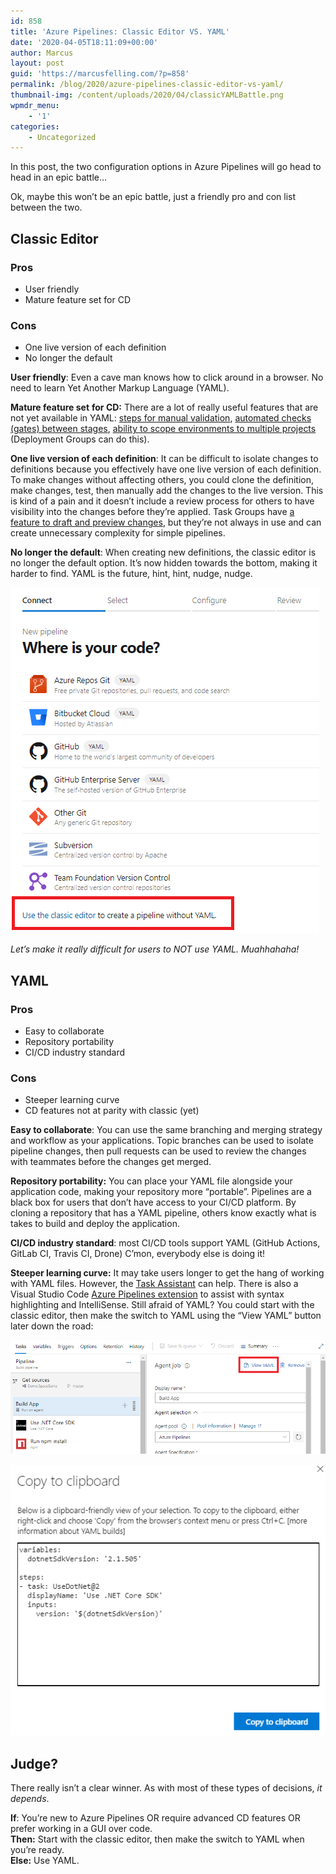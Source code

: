 ```yaml
---
id: 858
title: 'Azure Pipelines: Classic Editor VS. YAML'
date: '2020-04-05T18:11:09+00:00'
author: Marcus
layout: post
guid: 'https://marcusfelling.com/?p=858'
permalink: /blog/2020/azure-pipelines-classic-editor-vs-yaml/
thumbnail-img: /content/uploads/2020/04/classicYAMLBattle.png
wpmdr_menu:
    - '1'
categories:
    - Uncategorized
---
```



In this post, the two configuration options in Azure Pipelines will go head to head in an epic battle…

Ok, maybe this won’t be an epic battle, just a friendly pro and con list between the two.

## Classic Editor

### Pros

- User friendly
- Mature feature set for CD

### Cons

- One live version of each definition
- No longer the default

**User friendly**: Even a cave man knows how to click around in a browser. No need to learn Yet Another Markup Language (YAML).

**Mature feature set** **for CD:** There are a lot of really useful features that are not yet available in YAML: [steps for manual validation](https://dev.azure.com/mseng/AzureDevOpsRoadmap/_workitems/edit/1663893), [automated checks (gates) between stages](https://dev.azure.com/mseng/AzureDevOpsRoadmap/_workitems/edit/1570285), [ability to scope environments to multiple projects](https://developercommunity.visualstudio.com/idea/889113/shared-pipeline-environments-within-projects.html) (Deployment Groups can do this).

**One live version of each definition**: It can be difficult to isolate changes to definitions because you effectively have one live version of each definition. To make changes without affecting others, you could clone the definition, make changes, test, then manually add the changes to the live version. This is kind of a pain and it doesn’t include a review process for others to have visibility into the changes before they’re applied. Task Groups have [a feature to draft and preview changes](https://docs.microsoft.com/en-us/azure/devops/pipelines/library/task-groups?view=azure-devops#create-previews-and-updated-versions-of-task-groups), but they’re not always in use and can create unnecessary complexity for simple pipelines.

**No longer the default**: When creating new definitions, the classic editor is no longer the default option. It’s now hidden towards the bottom, making it harder to find. YAML is the future, hint, hint, nudge, nudge.

![](/content/uploads/2020/04/classicHidden.png)

*Let’s make it really difficult for users to NOT use YAML. Muahhahaha!*

## YAML

### Pros

- Easy to collaborate
- Repository portability
- CI/CD industry standard

### Cons

- Steeper learning curve
- CD features not at parity with classic (yet)

**Easy to collaborate**: You can use the same branching and merging strategy and workflow as your applications. Topic branches can be used to isolate pipeline changes, then pull requests can be used to review the changes with teammates before the changes get merged.

**Repository portability:** You can place your YAML file alongside your application code, making your repository more “portable”. Pipelines are a black box for users that don’t have access to your CI/CD platform. By cloning a repository that has a YAML pipeline, others know exactly what is takes to build and deploy the application.

**CI/CD industry standard**: most CI/CD tools support YAML (GitHub Actions, GitLab CI, Travis CI, Drone) C’mon, everybody else is doing it!

**Steeper learning curve:** It may take users longer to get the hang of working with YAML files. However, the [Task Assistant](https://docs.microsoft.com/en-us/azure/devops/release-notes/2019/sprint-150-update#task-assistant-for-editing-yaml-files) can help. There is also a Visual Studio Code [Azure Pipelines extension](https://marketplace.visualstudio.com/items?itemName=ms-azure-devops.azure-pipelines) to assist with syntax highlighting and IntelliSense. Still afraid of YAML? You could start with the classic editor, then make the switch to YAML using the “View YAML” button later down the road:

![](/content/uploads/2020/04/viewYAML.png)

![](/content/uploads/2020/04/copyYAML.png)

## Judge?

 There really isn’t a clear winner. As with most of these types of decisions, *it depends*.  
  
**If**: You’re new to Azure Pipelines OR require advanced CD features OR prefer working in a GUI over code.  
**Then:** Start with the classic editor, then make the switch to YAML when you’re ready.  
**Else:** Use YAML.